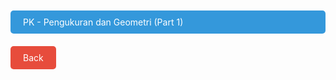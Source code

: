 <!DOCTYPE html>
<html lang="en">
<head>
  <meta charset="UTF-8">
  <meta name="viewport" content="width=device-width, initial-scale=1.0">
  <style>
    .button {
      display: block;
      margin-top: 10px;
      padding: 10px 20px;
      color: #fff;
      text-decoration: none;
      border-radius: 5px;
      transition: background-color 0.3s ease, transform 0.3s ease;
    }

    .button:hover {
      background-color: #2980b9;
      transform: scale(1.1);
    }

    .button-pk {
      background-color: #3498db;
    }

    .button-back {
      background-color: #e74c3c;
    }

    .button-container {
      display: inline-block;
      margin-top: 10px;
    }

  </style>
</head>
<body>
  <a href="https://docs.google.com/presentation/d/1w5rPcABFdqo4sjXidPf800NqfgmQw1kqpwyRDvEfcss/edit?usp=sharing" class="button button-pk">PK - Pengukuran dan Geometri (Part 1)</a>

  <span class="button-container">
    <a href="../" class="button button-back">Back</a>
  </span>
</body>
</html>
